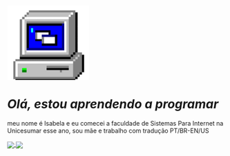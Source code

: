 <img align="center" alt="PC GIF" src="https://github.com/TheDudeThatCode/TheDudeThatCode/blob/master/Assets/PC.gif" width="190" />

  # _Olá, estou aprendendo a programar_ <h4> 

meu nome é Isabela e eu comecei a faculdade de Sistemas Para Internet na Unicesumar esse ano, sou mãe e trabalho com tradução PT/BR-EN/US

<a href="https://github.com/anuraghazra/github-readme-stats">
  <img height=200 align="center" src="https://github-readme-stats.vercel.app/api?username=ifcruzbmv" />
</a>
<a href="https://github.com/anuraghazra/convoychat">
  <img height=200 align="center" src="https://github-readme-stats.vercel.app/api/top-langs?username=ifcruzbmv&layout=compact&langs_count=8&card_width=320" />
</a>
